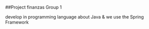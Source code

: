 ##Project finanzas Group 1

develop in programming language about Java & we use the Spring Framework
